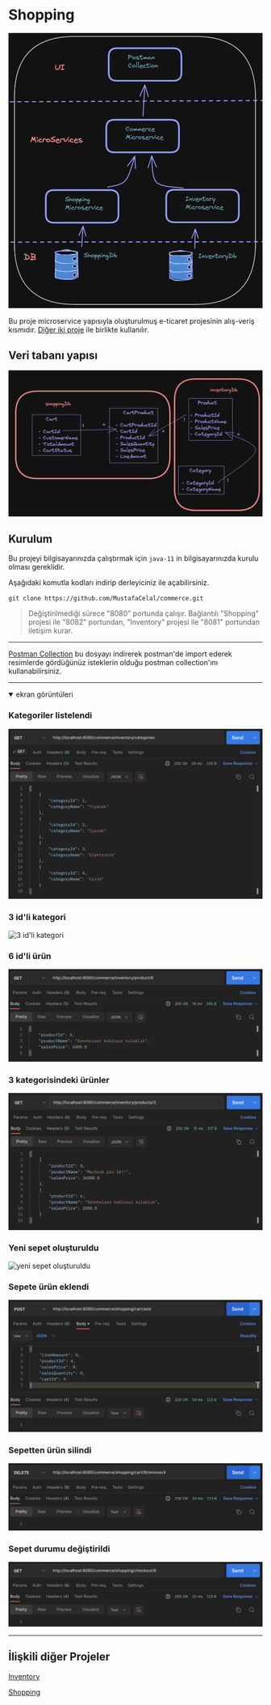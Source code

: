 # Shopping

![](/images/project_structure.png)

Bu proje microservice yapısıyla oluşturulmuş e-ticaret projesinin alış-veriş kısmıdır.
[Diğer iki proje](#i̇lişkili-diğer-projeler) ile birlikte kullanılır.

## Veri tabanı yapısı
![](/images/db_structure.png)

## Kurulum

Bu projeyi bilgisayarınızda çalıştırmak için `java-11` in bilgisayarınızda kurulu olması gereklidir.

Aşağıdaki komutla kodları indirip derleyiciniz ile açabilirsiniz.

```git
git clone https://github.com/MustafaCelal/commerce.git
```
> Değiştirilmediği sürece "8080" portunda çalışır. Bağlantılı "Shopping" projesi ile "8082" portundan, "Inventory" projesi ile "8081" portundan iletişim kurar.

---
[Postman Collection](https://github.com/MustafaCelal/commerce/blob/main/Commerce.postman_collection.json) bu dosyayı indirerek postman'de import ederek resimlerde gördüğünüz isteklerin olduğu postman collection'ını kullanabilirsiniz.

---
<details open>
<summary>ekran görüntüleri </summary>

### Kategoriler listelendi
![bütün kategoriler](/images/kategoriler%20listelendi.png)

### 3 id'li kategori
![3 id'li kategori](/images/3%20id'li%20kategori%20g%C3%B6sterildi.png)

### 6 id'li ürün
![6 id'li ürün](/images/6%20id'li%20%C3%BCr%C3%BCn%20g%C3%B6sterildi.png)

### 3 kategorisindeki ürünler
![3 kategorisindeki ürünler](/images/kategori%20id'si%203%20olan%20%C3%BCr%C3%BCnler%20listelendi.png)

### Yeni sepet oluşturuldu
![yeni sepet oluşturuldu](/images/Sepet%20olu%C5%9Fturuldu.png)

### Sepete ürün eklendi
![sepete ürün eklendi](/images/sepete%20%C3%BCr%C3%BCn%20eklendi.png)

### Sepetten ürün silindi
![Sepetten ürün silindi](/images/sepetten%20%C3%BCr%C3%BCn%20silindi.png)

### Sepet durumu değiştirildi
![Sepet durumu değiştirildi](/images/sepetin%20durumu%20de%C4%9Fi%C5%9Ftirildi.png)

</details>

---
## İlişkili diğer Projeler

[Inventory](https://github.com/MustafaCelal/inventory)

[Shopping](https://github.com/MustafaCelal/Shopping)
